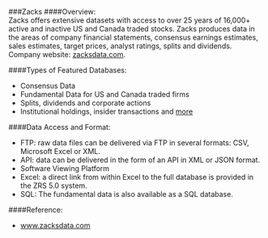 ###Zacks 
####Overview:  
Zacks offers extensive datasets with access to over 25 years of 16,000+ active and inactive US and Canada traded stocks. Zacks produces data in the areas of company financial statements, consensus earnings estimates, sales estimates, target prices, analyst ratings, splits and dividends.   
Company website: [zacksdata.com](http://www.zacksdata.com/).

####Types of Featured Databases:  
- Consensus Data
- Fundamental Data for US and Canada traded firms
- Splits, dividends and corporate actions
- Institutional holdings, insider transactions and [more](http://www.zacksdata.com/)

####Data Access and Format:
- FTP: raw data files can be delivered via FTP in several formats: CSV, Microsoft Excel or XML.
- API: data can be delivered in the form of an API in XML or JSON format.
- Software Viewing Platform
- Excel: a direct link from within Excel to the full database is provided in the ZRS 5.0 system.
- SQL: The fundamental data is also available as a SQL database.

####Reference:
- www.zacksdata.com
